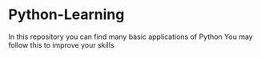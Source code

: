 # Python-Learning
In this repository you can find many basic applications of Python
You may follow this to improve your skills
